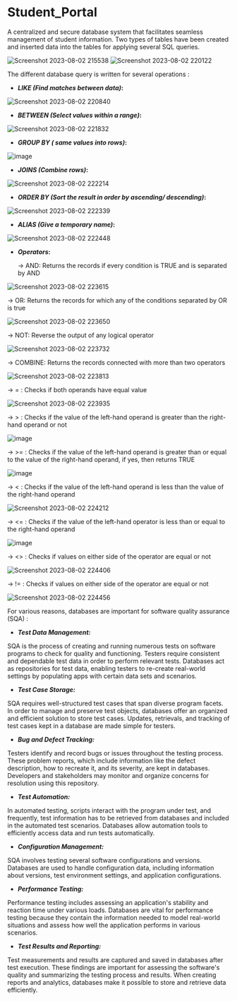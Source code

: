 # Student_Portal
A centralized and secure database system that facilitates seamless management of student information.  Two types of tables have been created and inserted data into the tables for applying several SQL queries.

![Screenshot 2023-08-02 215538](https://github.com/Anika154/Student_Portal/assets/54212195/88ea64f1-e4cc-47c4-9840-9f8102cec5b0)
![Screenshot 2023-08-02 220122](https://github.com/Anika154/Student_Portal/assets/54212195/917c2617-24b1-4929-af63-04764d12d097)


The different database query is written for several operations :
* **_LIKE (Find matches between data)_:**  


![Screenshot 2023-08-02 220840](https://github.com/Anika154/Student_Portal/assets/54212195/2e0e2fb6-cbdd-4687-b53b-4ef5f52f4f95)

* **_BETWEEN (Select values within a range)_:** 

![Screenshot 2023-08-02 221832](https://github.com/Anika154/Student_Portal/assets/54212195/662b2a95-65fc-4841-aab8-1fe7fdf697cd)

* **_GROUP BY ( same values into rows)_:**
  
![image](https://github.com/Anika154/Student_Portal/assets/54212195/acb9c5ac-52e7-4376-b64b-e288d826ba81)

* **_JOINS (Combine rows)_:**

![Screenshot 2023-08-02 222214](https://github.com/Anika154/Student_Portal/assets/54212195/b95b4475-6f90-4002-bda7-b97df051f167)

* **_ORDER BY (Sort the result in order by ascending/ descending)_:**

![Screenshot 2023-08-02 222339](https://github.com/Anika154/Student_Portal/assets/54212195/6922845d-7a73-4329-ac80-ee4ba29e3841)


* **_ALIAS (Give a temporary name)_:**

![Screenshot 2023-08-02 222448](https://github.com/Anika154/Student_Portal/assets/54212195/0a8271f4-2521-4f04-ad74-0e42a51d90bb)

* **_Operators_:**
  
  -> AND: Returns the records if every condition is TRUE and is separated by AND

![Screenshot 2023-08-02 223615](https://github.com/Anika154/Student_Portal/assets/54212195/9c75252a-fd24-4230-a8be-32cf3aa54638)

  -> OR: Returns the records for which any of the conditions separated by OR is true

  ![Screenshot 2023-08-02 223650](https://github.com/Anika154/Student_Portal/assets/54212195/b497d593-2ed7-4069-afb4-005371eb9a96)

  -> NOT: Reverse the output of any logical operator

  ![Screenshot 2023-08-02 223732](https://github.com/Anika154/Student_Portal/assets/54212195/166119c8-1aed-4393-a23b-f27a04f0822a)

  -> COMBINE: Returns the records connected with more than two operators

![Screenshot 2023-08-02 223813](https://github.com/Anika154/Student_Portal/assets/54212195/40c813cf-b656-4f86-a819-b267a45a047b)

-> = : Checks if both operands have equal value

![Screenshot 2023-08-02 223935](https://github.com/Anika154/Student_Portal/assets/54212195/2c3932df-0e54-4bf6-b586-bd8429ffedd8)

-> > : Checks if the value of the left-hand operand is greater than the right-hand operand or not

![image](https://github.com/Anika154/Student_Portal/assets/54212195/7d7b59d0-f589-4961-a484-804c0b44d99c)

-> >= : Checks if the value of the left-hand operand is greater than or equal to the value of the right-hand operand, if yes, then returns TRUE

![image](https://github.com/Anika154/Student_Portal/assets/54212195/b62e14ce-930b-499d-815b-03e5be50c400)

-> < : Checks if the value of the left-hand operand is less than the value of the right-hand operand

![Screenshot 2023-08-02 224212](https://github.com/Anika154/Student_Portal/assets/54212195/44e8161e-c0c6-40c6-93d5-0bf4465638d4)

-> <= : Checks if the value of the left-hand operator is less than or equal to the right-hand operand

![image](https://github.com/Anika154/Student_Portal/assets/54212195/08c16a9b-3a89-4be9-9d21-18969202fbbd)

-> <> : Checks if values on either side of the operator are equal or not

![Screenshot 2023-08-02 224406](https://github.com/Anika154/Student_Portal/assets/54212195/fc6e7d2a-ff8d-4fd5-b7aa-fb3026e4f645)

-> != : Checks if values on either side of the operator are equal or not

![Screenshot 2023-08-02 224456](https://github.com/Anika154/Student_Portal/assets/54212195/12e0b6e9-7987-495a-baf4-8409320482a1)

For various reasons, databases are important for software quality assurance (SQA) :
* **_Test Data Management:_**

SQA is the process of creating and running numerous tests on software programs to check for quality and functioning. Testers require consistent and dependable test data in order to perform relevant tests. Databases act as repositories for test data, enabling testers to re-create real-world settings by populating apps with certain data sets and scenarios.
* **_Test Case Storage:_**

SQA requires well-structured test cases that span diverse program facets. In order to manage and preserve test objects, databases offer an organized and efficient solution to store test cases. Updates, retrievals, and tracking of test cases kept in a database are made simple for testers.
* **_Bug and Defect Tracking:_**

Testers identify and record bugs or issues throughout the testing process. These problem reports, which include information like the defect description, how to recreate it, and its severity, are kept in databases. Developers and stakeholders may monitor and organize concerns for resolution using this repository.
* **_Test Automation:_**

In automated testing, scripts interact with the program under test, and frequently, test information has to be retrieved from databases and included in the automated test scenarios. Databases allow automation tools to efficiently access data and run tests automatically.
* **_Configuration Management:_**

SQA involves testing several software configurations and versions. Databases are used to handle configuration data, including information about versions, test environment settings, and application configurations.
* **_Performance Testing:_**

Performance testing includes assessing an application's stability and reaction time under various loads. Databases are vital for performance testing because they contain the information needed to model real-world situations and assess how well the application performs in various scenarios.
* **_Test Results and Reporting:_**

Test measurements and results are captured and saved in databases after test execution. These findings are important for assessing the software's quality and summarizing the testing process and results. When creating reports and analytics, databases make it possible to store and retrieve data efficiently.


